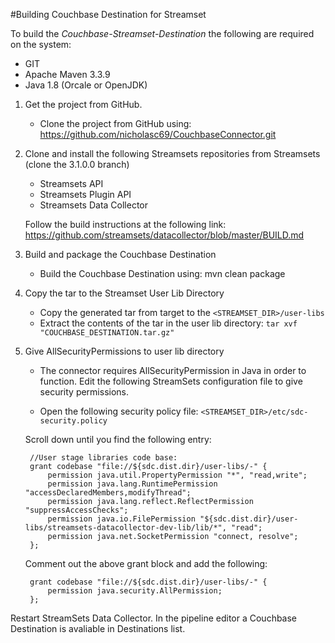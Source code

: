 #Building Couchbase Destination for Streamset

To build the *Couchbase-Streamset-Destination* the following are required on the system:

* GIT
* Apache Maven 3.3.9
* Java 1.8 (Orcale or OpenJDK)


1. Get the project from GitHub.

    * Clone the project from GitHub using: https://github.com/nicholasc69/CouchbaseConnector.git

2. Clone and install the following Streamsets repositories from Streamsets (clone the 3.1.0.0 branch)
    * Streamsets API
    * Streamsets Plugin API
    * Streamsets Data Collector

    Follow the build instructions at the following link: https://github.com/streamsets/datacollector/blob/master/BUILD.md    

2. Build and package the Couchbase Destination

    * Build the Couchbase Destination using: mvn clean package

3. Copy the tar to the Streamset User Lib Directory

    * Copy the generated tar from target to the `<STREAMSET_DIR>/user-libs`
    *  Extract the contents of the tar in the user lib directory: `tar xvf "COUCHBASE_DESTINATION.tar.gz"`

4. Give AllSecurityPermissions to user lib directory

   * The connector requires AllSecurityPermission in Java in order to function. Edit the following StreamSets configuration file to give security permissions.
    
   * Open the following security policy file: `<STREAMSET_DIR>/etc/sdc-security.policy`
   
   Scroll down until you find the following entry:
    
        //User stage libraries code base:
        grant codebase "file://${sdc.dist.dir}/user-libs/-" {
            permission java.util.PropertyPermission "*", "read,write";
            permission java.lang.RuntimePermission "accessDeclaredMembers,modifyThread";
            permission java.lang.reflect.ReflectPermission "suppressAccessChecks";
            permission java.io.FilePermission "${sdc.dist.dir}/user-libs/streamsets-datacollector-dev-lib/lib/*", "read";
            permission java.net.SocketPermission "connect, resolve";
        };

    Comment out the above grant block and add the following:
    
        grant codebase "file://${sdc.dist.dir}/user-libs/-" {
            permission java.security.AllPermission;
        };


Restart StreamSets Data Collector. In the pipeline editor a Couchbase Destination is avaliable in Destinations list.

[logo]: https://github.com/nicholasc69/Couchbase-Streamsets-Destination/blob/master/src/main/resources/couchbase_destination.png
